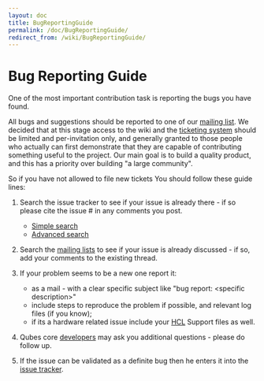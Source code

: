 ```yaml
---
layout: doc
title: BugReportingGuide
permalink: /doc/BugReportingGuide/
redirect_from: /wiki/BugReportingGuide/
---
```


Bug Reporting Guide
===================

One of the most important contribution task is reporting the bugs you have found.

All bugs and suggestions should be reported to one of our [mailing list](/doc/QubesLists). We decided that at this stage access to the wiki and the [ticketing system](https://qubes-os.org/trac/report/3) should be limited and per-invitation only, and generally granted to those people who actually can first demonstrate that they are capable of contributing something useful to the project. Our main goal is to build a quality product, and this has a priority over building "a large community".

So if you have not allowed to file new tickets You should follow these guide lines:

1.  Search the issue tracker to see if your issue is already there - if so please cite the issue \# in any comments you post.
    -   [Simple search](https://qubes-os.org/trac/search)
    -   [Advanced search](https://qubes-os.org/trac/query)

1.  Search the [mailing lists](/doc/QubesLists) to see if your issue is already discussed - if so, add your comments to the existing thread.

1.  If your problem seems to be a new one report it:
    -   as a mail - with a clear specific subject like "bug report: \<specific description\>"
    -   include steps to reproduce the problem if possible, and relevant log files (if you know);
    -   if its a hardware related issue include your [HCL](/doc/HCL) Support files as well.

1.  Qubes core [developers](/doc/QubesDevelopers) may ask you additional questions - please do follow up.

1.  If the issue can be validated as a definite bug then he enters it into the [issue tracker](https://qubes-os.org/trac/report/3).

